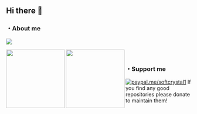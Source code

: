 ## Hi there 👋

### ・About me

![](http://github-profile-summary-cards.vercel.app/api/cards/profile-details?username=Crysta1221&theme=vue)

<a href="https://github.com/Crysta1221">
  <img align="left" height="160px" src="https://github-readme-stats.vercel.app/api?username=Crysta1221&count_private=true&show_icons=true&theme=dracula" />
</a>
<a href="https://github.com/Crysta1221">
  <img align="left" height="160px" src="https://github-readme-stats.vercel.app/api/top-langs/?username=Crysta1221&layout=compact&theme=dracula" />
</a>
<br>

### ・Support me
[![paypal.me/softcrystal1](https://ionicabizau.github.io/badges/paypal.svg)](https://www.paypal.me/softcrystal1) If you find any good repositories please donate to maintain them!
